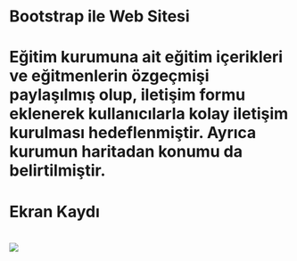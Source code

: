 <h1>Bootstrap ile Web Sitesi <h1>

<p> Eğitim kurumuna ait eğitim içerikleri ve eğitmenlerin özgeçmişi paylaşılmış olup, iletişim formu eklenerek kullanıcılarla kolay iletişim kurulması hedeflenmiştir. Ayrıca kurumun haritadan konumu da belirtilmiştir.

<h1>Ekran Kaydı <h1>

![](first-bootstrap.gif)
